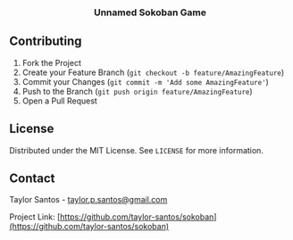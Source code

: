 <h3 align="center">Unnamed Sokoban Game</h3>

## Contributing

1. Fork the Project
1. Create your Feature Branch (`git checkout -b feature/AmazingFeature`)
1. Commit your Changes (`git commit -m 'Add some AmazingFeature'`)
1. Push to the Branch (`git push origin feature/AmazingFeature`)
1. Open a Pull Request

<!-- LICENSE -->

## License

Distributed under the MIT License. See `LICENSE` for more information.

<!-- CONTACT -->

## Contact

Taylor Santos - taylor.p.santos@gmail.com

Project Link: [https://github.com/taylor-santos/sokoban](https://github.com/taylor-santos/sokoban)
